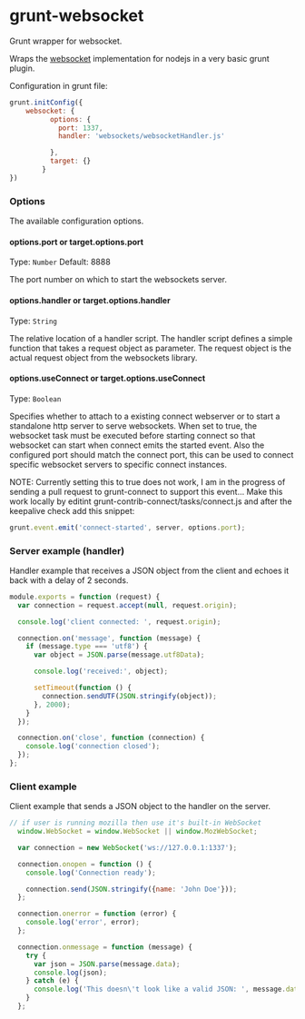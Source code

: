grunt-websocket
===============

Grunt wrapper for websocket.

Wraps the [websocket](https://www.npmjs.org/package/websocket) implementation for nodejs in a very basic grunt plugin.

Configuration in grunt file:

```js
grunt.initConfig({
    websocket: {
          options: {
            port: 1337,
            handler: 'websockets/websocketHandler.js'

          },
          target: {}
        }
})
```

### Options
The available configuration options.

#### options.port or target.options.port
Type: `Number`
Default: 8888

The port number on which to start the websockets server.

#### options.handler or target.options.handler
Type: `String`

The relative location of a handler script. The handler script defines a simple function that takes a request object as parameter.
The request object is the actual request object from the websockets library.

#### options.useConnect or target.options.useConnect
Type: `Boolean`

Specifies whether to attach to a existing connect webserver or to start a standalone http server to serve websockets. When set to true,
the websocket task must be executed before starting connect so that websocket can start when connect emits the started event. Also
the configured port should match the connect port, this can be used to connect specific websocket servers to specific connect instances.

NOTE: Currently setting this to true does not work, I am in the progress of sending a pull request to grunt-connect to support this event...
Make this work locally by editint grunt-contrib-connect/tasks/connect.js and after the keepalive check add this snippet:

```js
grunt.event.emit('connect-started', server, options.port);
```

### Server example (handler)

Handler example that receives a JSON object from the client and echoes it back with a delay of 2 seconds.

```js
module.exports = function (request) {
  var connection = request.accept(null, request.origin);

  console.log('client connected: ', request.origin);

  connection.on('message', function (message) {
    if (message.type === 'utf8') {
      var object = JSON.parse(message.utf8Data);

      console.log('received:', object);

      setTimeout(function () {
        connection.sendUTF(JSON.stringify(object));
      }, 2000);
    }
  });

  connection.on('close', function (connection) {
    console.log('connection closed');
  });
};
```

### Client example

Client example that sends a JSON object to the handler on the server.

```js
// if user is running mozilla then use it's built-in WebSocket
  window.WebSocket = window.WebSocket || window.MozWebSocket;

  var connection = new WebSocket('ws://127.0.0.1:1337');

  connection.onopen = function () {
    console.log('Connection ready');

    connection.send(JSON.stringify({name: 'John Doe'}));
  };

  connection.onerror = function (error) {
    console.log('error', error);
  };

  connection.onmessage = function (message) {
    try {
      var json = JSON.parse(message.data);
      console.log(json);
    } catch (e) {
      console.log('This doesn\'t look like a valid JSON: ', message.data);
    }
  };
```